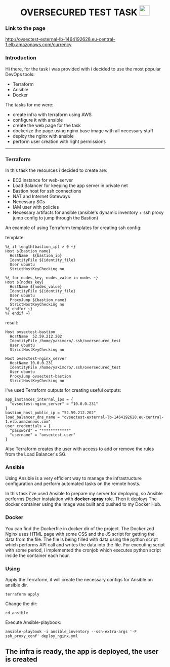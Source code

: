 <h1 align="center">OVERSECURED TEST TASK</a> 
<img src="https://github.com/blackcater/blackcater/raw/main/images/Hi.gif" height="32"/></h1>

### Link to the page

http://ovsectest-external-lb-1464192628.eu-central-1.elb.amazonaws.com/currency

### Introduction
Hi there, for the task i was provided with i decided to use the most popular DevOps tools:
- Terraform
- Ansible
- Docker

The tasks for me were:
  - create infra with terraform using AWS
  - configure it with ansible
  - create the web page for the task
  - dockerize the page using nginx base image with all necessary stuff
  - deploy the nginx with ansible
  - perform user creation with right permissions


  
---


### Terraform

In this task the resources i decided to create are:
  - EC2 instance for web-server
  - Load Balancer for keeping the app server in private net
  - Bastion host for ssh connections
  - NAT and Internet Gateways
  - Necessary SGs
  - IAM user with policies
  - Necessary artifacts for ansible (ansible's dynamic inventory + ssh proxy jump config to jump through the Bastion)

An example of using Terraform templates for creating ssh config:

template:
```
%{ if length(bastion_ip) > 0 ~}
Host ${bastion_name}
  HostName  ${bastion_ip}
  IdentityFile ${identity_file}
  User ubuntu
  StrictHostKeyChecking no

%{ for nodes_key, nodes_value in nodes ~}
Host ${nodes_key}
  HostName ${nodes_value}
  IdentityFile ${identity_file}
  User ubuntu
  ProxyJump ${bastion_name}
  StrictHostKeyChecking no
%{ endfor ~}
%{ endif ~}
```

result:
```
Host ovsectest-bastion
  HostName  52.59.212.202
  IdentityFile /home/yakimoro/.ssh/oversecured_test
  User ubuntu
  StrictHostKeyChecking no

Host ovsectest-nginx_server
  HostName 10.0.0.231
  IdentityFile /home/yakimoro/.ssh/oversecured_test
  User ubuntu
  ProxyJump ovsectest-bastion
  StrictHostKeyChecking no
```
I've used Terraform outputs for creating useful outputs:
```
app_instances_internal_ips = {
  "ovsectest-nginx_server" = "10.0.0.231"
}
bastion_host_public_ip = "52.59.212.202"
load_balancer_dns_name = "ovsectest-external-lb-1464192628.eu-central-1.elb.amazonaws.com"
user_credentials = {
  "password" = "************"
  "username" = "ovsectest-user"
}
```

Also Terraform creates the user with access to add or remove the rules from the Load Balancer's SG.

### Ansible

Using Ansible is a very efficient way to manage the infrastructure configuration and perform automated tasks on the remote hosts.

In this task i've used Ansible to prepare my server for deploying, so Ansible performs Docker instalation with __docker-spray__ role. Then it deploys The docker container using the Image was built and pushed to my Docker Hub.

### Docker 

You can find the Dockerfile in docker dir of the project.
The Dockerized Nginx uses HTML page with some CSS and the JS script for getting the data from the file.
The file is being filled with data using the python script which performs API call and writes the data into the file.
For executing script with some period, i implemented the cronjob which executes python script inside the container each hour.


### Using

Apply the Terraform, it will create the necessary configs for Ansible on ansible dir.

```
terraform apply
```
Change the dir:
```
cd ansible
```

Execute Ansible-playbook:
```
ansible-playbook -i ansible_inventory --ssh-extra-args '-F ssh_proxy_conf' deploy_nginx.yml
```

 The infra is ready, the app is deployed, the user is created
---




































